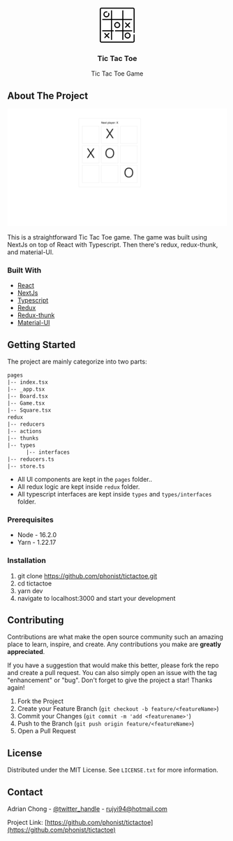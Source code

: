 <div id="top"></div>
<!-- PROJECT LOGO -->
<br />
<div align="center">
  <a href="https://github.com/phonist/tictactoe.git">
    <img src="https://github.com/phonist/tictactoe/blob/main/public/favicon.ico?raw=true" alt="Logo" width="80" height="80">
  </a>

<h3 align="center">Tic Tac Toe</h3>

  <p align="center">
    Tic Tac Toe Game
  </p>
</div>

<!-- ABOUT THE PROJECT -->
## About The Project

![Timer](https://github.com/phonist/tictactoe/blob/main/public/assets/gameboard.png?raw=true)

This is a straightforward Tic Tac Toe game.
The game was built using NextJs on top of React with Typescript.
Then there's redux, redux-thunk, and material-UI.

### Built With
* [React](https://reactjs.org/)
* [NextJs](https://nextjs.org/docs/basic-features/typescript)
* [Typescript](https://www.typescriptlang.org/)
* [Redux](https://redux.js.org/)
* [Redux-thunk](https://github.com/reduxjs/redux-thunk)
* [Material-UI](https://mui.com/)


<!-- GETTING STARTED -->
## Getting Started
The project are mainly categorize into two parts:
```
pages
|-- index.tsx
|-- _app.tsx
|-- Board.tsx
|-- Game.tsx
|-- Square.tsx
redux
|-- reducers
|-- actions
|-- thunks
|-- types
      |-- interfaces
|-- reducers.ts
|-- store.ts
```
* All UI components are kept in the `pages` folder..
* All redux logic are kept inside `redux` folder.
* All typescript interfaces are kept inside `types` and `types/interfaces` folder.


### Prerequisites
* Node - 16.2.0
* Yarn - 1.22.17


### Installation
1. git clone https://github.com/phonist/tictactoe.git
2. cd tictactoe
3. yarn dev
4. navigate to localhost:3000 and start your development

<!-- CONTRIBUTING -->
## Contributing

Contributions are what make the open source community such an amazing place to learn, inspire, and create. Any contributions you make are **greatly appreciated**.

If you have a suggestion that would make this better, please fork the repo and create a pull request. You can also simply open an issue with the tag "enhancement" or "bug".
Don't forget to give the project a star! Thanks again!

1. Fork the Project
2. Create your Feature Branch (`git checkout -b feature/<featureName>`)
3. Commit your Changes (`git commit -m 'add <featurename>'`)
4. Push to the Branch (`git push origin feature/<featureName>`)
5. Open a Pull Request


<!-- LICENSE -->
## License

Distributed under the MIT License. See `LICENSE.txt` for more information.




<!-- CONTACT -->
## Contact

Adrian Chong - [@twitter_handle](https://twitter.com/AdrianC50883820) - rujyi94@hotmail.com

Project Link: [https://github.com/phonist/tictactoe](https://github.com/phonist/tictactoe)